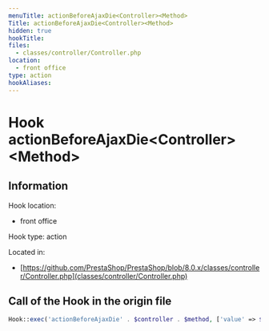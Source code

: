 ```yaml
---
menuTitle: actionBeforeAjaxDie<Controller><Method>
Title: actionBeforeAjaxDie<Controller><Method>
hidden: true
hookTitle: 
files:
  - classes/controller/Controller.php
location:
  - front office
type: action
hookAliases:
---
```


# Hook actionBeforeAjaxDie&lt;Controller>&lt;Method>

## Information

Hook location:
  - front office

Hook type: action

Located in: 
  - [https://github.com/PrestaShop/PrestaShop/blob/8.0.x/classes/controller/Controller.php](classes/controller/Controller.php)

## Call of the Hook in the origin file

```php
Hook::exec('actionBeforeAjaxDie' . $controller . $method, ['value' => $value])
```
